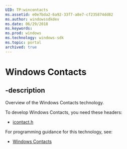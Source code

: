 ```yaml
---
UID: TP:wincontacts
ms.assetid: e0e7bda2-6a92-33f7-a8e7-cf235874dd82
ms.author: windowssdkdev
ms.date: 06/29/2018
ms.keywords: 
ms.prod: windows
ms.technology: windows-sdk
ms.topic: portal
archived: true
---
```


# Windows Contacts

## -description

Overview of the Windows Contacts technology.

To develop Windows Contacts, you need these headers:

 * [icontact.h](../icontact/index.md)

For programming guidance for this technology, see:
* [Windows Contacts](/previous-versions/windows/desktop/wincontacts)

